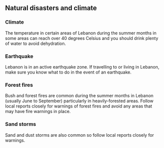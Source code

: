 ## Natural disasters and climate

### **Climate**

The temperature in certain areas of Lebanon during the summer months in some areas can reach over 40 degrees Celsius and you should drink plenty of water to avoid dehydration.

### **Earthquake**

Lebanon is in an active earthquake zone. If travelling to or living in Lebanon, make sure you know what to do in the event of an earthquake.

### **Forest fires**

Bush and forest fires are common during the summer months in Lebanon (usually June to September) particularly in heavily-forested areas. Follow local reports closely for warnings of forest fires and avoid any areas that may have fire warnings in place.

### **Sand storms**

Sand and dust storms are also common so follow local reports closely for warnings.